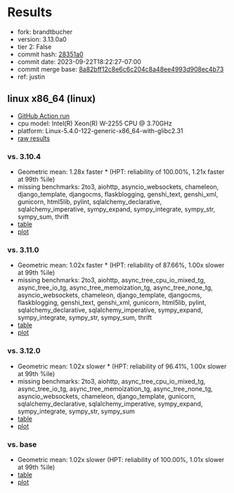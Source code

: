 # Results

- fork: brandtbucher
- version: 3.13.0a0
- tier 2: False
- commit hash: [28351a0](https://github.com/brandtbucher/cpython/commit/28351a0)
- commit date: 2023-09-22T18:22:27-07:00
- commit merge base: [8a82bff12c8e6c6c204c8a48ee4993d908ec4b73](https://github.com/brandtbucher/cpython/commit/8a82bff12c8e6c6c204c8a48ee4993d908ec4b73)
- ref: justin

## linux x86_64 (linux)

- [GitHub Action run](https://github.com/faster-cpython/benchmarking/actions/runs/6288590934)
- cpu model: Intel(R) Xeon(R) W-2255 CPU @ 3.70GHz
- platform: Linux-5.4.0-122-generic-x86_64-with-glibc2.31
- [raw results](bm-20230922-linux-x86_64-brandtbucher-justin-3.13.0a0-28351a0.json)

### vs. 3.10.4

- Geometric mean: 1.28x faster \* (HPT: reliability of 100.00%, 1.21x faster at 99th %ile)
- missing benchmarks: 2to3, aiohttp, asyncio_websockets, chameleon, django_template, djangocms, flaskblogging, genshi_text, genshi_xml, gunicorn, html5lib, pylint, sqlalchemy_declarative, sqlalchemy_imperative, sympy_expand, sympy_integrate, sympy_str, sympy_sum, thrift
- [table](bm-20230922-linux-x86_64-brandtbucher-justin-3.13.0a0-28351a0-vs-3.10.4.md)
- [plot](bm-20230922-linux-x86_64-brandtbucher-justin-3.13.0a0-28351a0-vs-3.10.4.png)

### vs. 3.11.0

- Geometric mean: 1.02x faster \* (HPT: reliability of 87.66%, 1.00x slower at 99th %ile)
- missing benchmarks: 2to3, aiohttp, async_tree_cpu_io_mixed_tg, async_tree_io_tg, async_tree_memoization_tg, async_tree_none_tg, asyncio_websockets, chameleon, django_template, djangocms, flaskblogging, genshi_text, genshi_xml, gunicorn, html5lib, pylint, sqlalchemy_declarative, sqlalchemy_imperative, sympy_expand, sympy_integrate, sympy_str, sympy_sum, thrift
- [table](bm-20230922-linux-x86_64-brandtbucher-justin-3.13.0a0-28351a0-vs-3.11.0.md)
- [plot](bm-20230922-linux-x86_64-brandtbucher-justin-3.13.0a0-28351a0-vs-3.11.0.png)

### vs. 3.12.0

- Geometric mean: 1.02x slower \* (HPT: reliability of 96.41%, 1.00x slower at 99th %ile)
- missing benchmarks: 2to3, aiohttp, async_tree_cpu_io_mixed_tg, async_tree_io_tg, async_tree_memoization_tg, async_tree_none_tg, asyncio_websockets, chameleon, django_template, gunicorn, sqlalchemy_declarative, sqlalchemy_imperative, sympy_expand, sympy_integrate, sympy_str, sympy_sum
- [table](bm-20230922-linux-x86_64-brandtbucher-justin-3.13.0a0-28351a0-vs-3.12.0.md)
- [plot](bm-20230922-linux-x86_64-brandtbucher-justin-3.13.0a0-28351a0-vs-3.12.0.png)

### vs. base

- Geometric mean: 1.02x slower (HPT: reliability of 100.00%, 1.01x slower at 99th %ile)
- [table](bm-20230922-linux-x86_64-brandtbucher-justin-3.13.0a0-28351a0-vs-base.md)
- [plot](bm-20230922-linux-x86_64-brandtbucher-justin-3.13.0a0-28351a0-vs-base.png)

